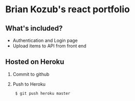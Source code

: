 # Brian Kozub's react portfolio

## What's included?
* Authentication and Login page
* Upload items to API from front end

## Hosted on Heroku
1. Commit to github
2. Push to Heroku
            
        $ git push heroku master

